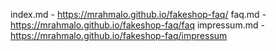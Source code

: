 index.md - 
https://mrahmalo.github.io/fakeshop-faq/ 
faq.md - 
https://mrahmalo.github.io/fakeshop-faq/faq 
impressum.md - 
https://mrahmalo.github.io/fakeshop-faq/impressum 
